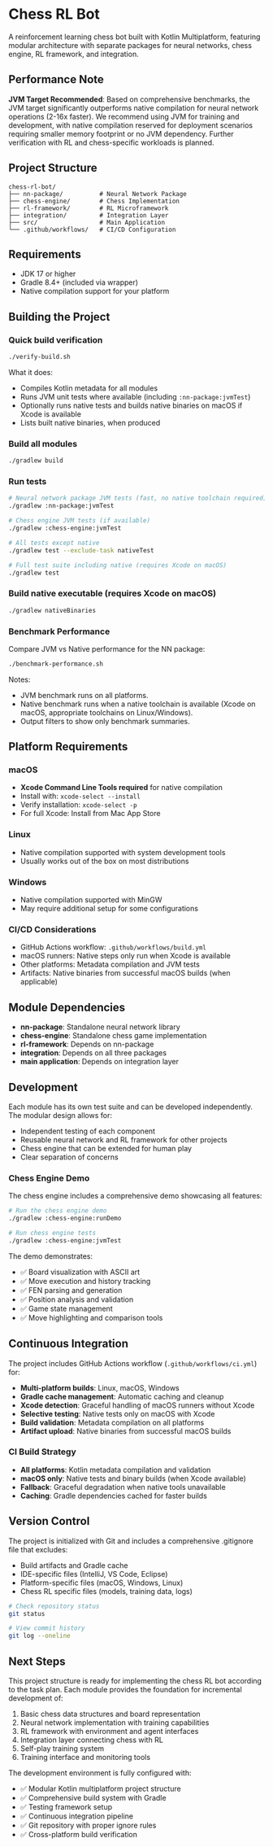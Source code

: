 # Chess RL Bot

A reinforcement learning chess bot built with Kotlin Multiplatform, featuring modular architecture with separate packages for neural networks, chess engine, RL framework, and integration.

## Performance Note

**JVM Target Recommended**: Based on comprehensive benchmarks, the JVM target significantly outperforms native compilation for neural network operations (2-16x faster). We recommend using JVM for training and development, with native compilation reserved for deployment scenarios requiring smaller memory footprint or no JVM dependency. Further verification with RL and chess-specific workloads is planned.

## Project Structure

```
chess-rl-bot/
├── nn-package/          # Neural Network Package
├── chess-engine/        # Chess Implementation
├── rl-framework/        # RL Microframework  
├── integration/         # Integration Layer
├── src/                 # Main Application
└── .github/workflows/   # CI/CD Configuration
```

## Requirements

- JDK 17 or higher
- Gradle 8.4+ (included via wrapper)
- Native compilation support for your platform

## Building the Project

### Quick build verification
```bash
./verify-build.sh
```

What it does:
- Compiles Kotlin metadata for all modules
- Runs JVM unit tests where available (including `:nn-package:jvmTest`)
- Optionally runs native tests and builds native binaries on macOS if Xcode is available
- Lists built native binaries, when produced

### Build all modules
```bash
./gradlew build
```

### Run tests
```bash
# Neural network package JVM tests (fast, no native toolchain required)
./gradlew :nn-package:jvmTest

# Chess engine JVM tests (if available)
./gradlew :chess-engine:jvmTest

# All tests except native
./gradlew test --exclude-task nativeTest

# Full test suite including native (requires Xcode on macOS)
./gradlew test
```

### Build native executable (requires Xcode on macOS)
```bash
./gradlew nativeBinaries
```

### Benchmark Performance

Compare JVM vs Native performance for the NN package:

```bash
./benchmark-performance.sh
```

Notes:
- JVM benchmark runs on all platforms.
- Native benchmark runs when a native toolchain is available (Xcode on macOS, appropriate toolchains on Linux/Windows).
- Output filters to show only benchmark summaries.

## Platform Requirements

### macOS
- **Xcode Command Line Tools required** for native compilation
- Install with: `xcode-select --install`
- Verify installation: `xcode-select -p`
- For full Xcode: Install from Mac App Store

### Linux
- Native compilation supported with system development tools
- Usually works out of the box on most distributions

### Windows
- Native compilation supported with MinGW
- May require additional setup for some configurations

### CI/CD Considerations
- GitHub Actions workflow: `.github/workflows/build.yml`
- macOS runners: Native steps only run when Xcode is available
- Other platforms: Metadata compilation and JVM tests
- Artifacts: Native binaries from successful macOS builds (when applicable)

## Module Dependencies

- **nn-package**: Standalone neural network library
- **chess-engine**: Standalone chess game implementation  
- **rl-framework**: Depends on nn-package
- **integration**: Depends on all three packages
- **main application**: Depends on integration layer

## Development

Each module has its own test suite and can be developed independently. The modular design allows for:

- Independent testing of each component
- Reusable neural network and RL framework for other projects
- Chess engine that can be extended for human play
- Clear separation of concerns

### Chess Engine Demo

The chess engine includes a comprehensive demo showcasing all features:

```bash
# Run the chess engine demo
./gradlew :chess-engine:runDemo

# Run chess engine tests
./gradlew :chess-engine:jvmTest
```

The demo demonstrates:
- ✅ Board visualization with ASCII art
- ✅ Move execution and history tracking
- ✅ FEN parsing and generation
- ✅ Position analysis and validation
- ✅ Game state management
- ✅ Move highlighting and comparison tools

## Continuous Integration

The project includes GitHub Actions workflow (`.github/workflows/ci.yml`) for:
- **Multi-platform builds**: Linux, macOS, Windows
- **Gradle cache management**: Automatic caching and cleanup
- **Xcode detection**: Graceful handling of macOS runners without Xcode
- **Selective testing**: Native tests only on macOS with Xcode
- **Build validation**: Metadata compilation on all platforms
- **Artifact upload**: Native binaries from successful macOS builds

### CI Build Strategy
- **All platforms**: Kotlin metadata compilation and validation
- **macOS only**: Native tests and binary builds (when Xcode available)
- **Fallback**: Graceful degradation when native tools unavailable
- **Caching**: Gradle dependencies cached for faster builds

## Version Control

The project is initialized with Git and includes a comprehensive .gitignore file that excludes:
- Build artifacts and Gradle cache
- IDE-specific files (IntelliJ, VS Code, Eclipse)
- Platform-specific files (macOS, Windows, Linux)
- Chess RL specific files (models, training data, logs)

```bash
# Check repository status
git status

# View commit history
git log --oneline
```

## Next Steps

This project structure is ready for implementing the chess RL bot according to the task plan. Each module provides the foundation for incremental development of:

1. Basic chess data structures and board representation
2. Neural network implementation with training capabilities
3. RL framework with environment and agent interfaces
4. Integration layer connecting chess with RL
5. Self-play training system
6. Training interface and monitoring tools

The development environment is fully configured with:
- ✅ Modular Kotlin multiplatform project structure
- ✅ Comprehensive build system with Gradle
- ✅ Testing framework setup
- ✅ Continuous integration pipeline
- ✅ Git repository with proper ignore rules
- ✅ Cross-platform build verification
